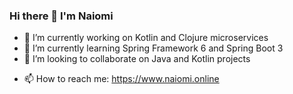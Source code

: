 ### Hi there 👋 I'm Naiomi

- 🔭 I’m currently working on Kotlin and Clojure microservices
- 🌱 I’m currently learning Spring Framework 6 and Spring Boot 3
- 👯 I’m looking to collaborate on Java and Kotlin projects
<!--- 🤔 I’m looking for help with ...
- 💬 Ask me about ...
- 😄 Pronouns: ...
- ⚡ Fun fact: ...-->
- 📫 How to reach me: https://www.naiomi.online

